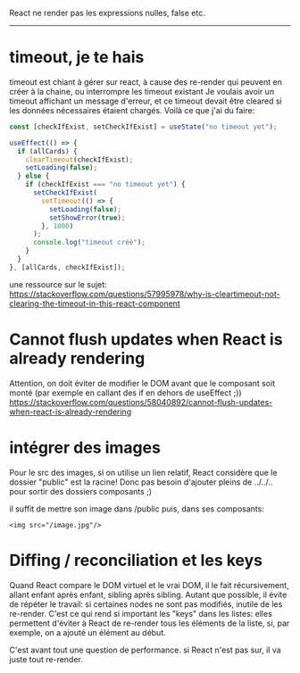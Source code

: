 React ne render pas les expressions nulles, false etc.

---

# timeout, je te hais

timeout est chiant à gérer sur react, à cause des re-render qui peuvent en créer à la chaine, ou interrompre les timeout existant
Je voulais avoir un timeout affichant un message d'erreur, et ce timeout devait être cleared si les données nécessaires étaient chargés.
Voilà ce que j'ai du faire:

```javascript
const [checkIfExist, setCheckIfExist] = useState("no timeout yet");

useEffect(() => {
  if (allCards) {
    clearTimeout(checkIfExist);
    setLoading(false);
  } else {
    if (checkIfExist === "no timeout yet") {
      setCheckIfExist(
        setTimeout(() => {
          setLoading(false);
          setShowError(true);
        }, 1000)
      );
      console.log("timeout créé");
    }
  }
}, [allCards, checkIfExist]);
```

une ressource sur le sujet: https://stackoverflow.com/questions/57995978/why-is-cleartimeout-not-clearing-the-timeout-in-this-react-component

# Cannot flush updates when React is already rendering

Attention, on doit éviter de modifier le DOM avant que le composant soit monté (par exemple en callant des if en dehors de useEffect ;)) 
https://stackoverflow.com/questions/58040892/cannot-flush-updates-when-react-is-already-rendering

# intégrer des images

Pour le src des images, si on utilise un lien relatif, React considère que le dossier "public" est la racine! Donc pas besoin d'ajouter pleins de ../../.. pour sortir des dossiers composants ;) 

il suffit  de mettre son image dans /public puis, dans ses composants: 
```
<img src="/image.jpg"/>
```

# Diffing / reconciliation et les keys

Quand React compare le DOM virtuel et le vrai DOM, il le fait récursivement, allant enfant après enfant, sibling après sibling.
Autant que possible, il évite de répéter le travail: si certaines nodes ne sont pas modifiés, inutile de les re-render.
C'est ce qui rend si important les "keys" dans les listes: elles permettent d'éviter à React de re-render tous les éléments de la liste, si, par exemple, on a ajouté un élément au début.

C'est avant tout une question de performance. si React n'est pas sur, il va juste tout re-render. 
